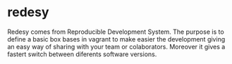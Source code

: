 # redesy

Redesy comes from Reproducible Development System. The purpose is to define a basic box bases in vagrant to make easier the development giving an easy way of sharing with your team or colaborators. Moreover it gives a fastert switch between diferents software versions.
